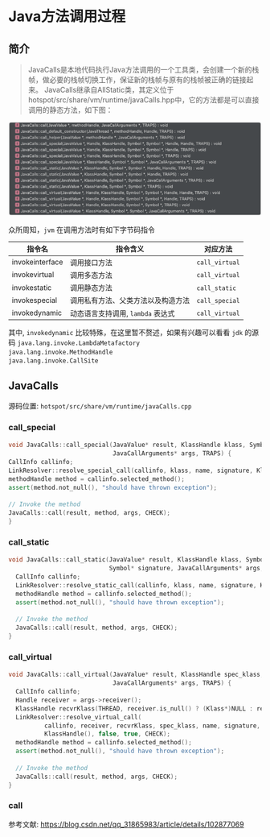 # Java方法调用过程

## 简介
> JavaCalls是本地代码执行Java方法调用的一个工具类，会创建一个新的栈帧，做必要的栈帧切换工作，保证新的栈帧与原有的栈帧被正确的链接起来。
> JavaCalls继承自AllStatic类，其定义位于hotspot/src/share/vm/runtime/javaCalls.hpp中，它的方法都是可以直接调用的静态方法，如下图：</br>

![](imgs/java_calls_1.png)

众所周知，`jvm` 在调用方法时有如下字节码指令

| 指令名             | 指令含义                 | 对应方法           |
|-----------------|----------------------|----------------|
| invokeinterface | 调用接口方法               | `call_virtual` | 
| invokevirtual   | 调用多态方法               | `call_virtual` |
| invokestatic | 调用静态方法               | `call_static`  |
| invokespecial | 调用私有方法、父类方法以及构造方法    | `call_special` |
| invokedynamic | 动态语言支持调用, `lambda` 表达式 | `call_virtual` |

其中, `invokedynamic` 比较特殊，在这里暂不赘述，如果有兴趣可以看看 `jdk` 的源码 
`java.lang.invoke.LambdaMetafactory` </br>
`java.lang.invoke.MethodHandle` </br>
`java.lang.invoke.CallSite`

## JavaCalls
源码位置: `hotspot/src/share/vm/runtime/javaCalls.cpp`
### call_special

```c++
void JavaCalls::call_special(JavaValue* result, KlassHandle klass, Symbol* name, Symbol* signature, 
                             JavaCallArguments* args, TRAPS) {
CallInfo callinfo;
LinkResolver::resolve_special_call(callinfo, klass, name, signature, KlassHandle(), false, CHECK);
methodHandle method = callinfo.selected_method();
assert(method.not_null(), "should have thrown exception");

// Invoke the method
JavaCalls::call(result, method, args, CHECK);
}
```

### call_static
```c++
void JavaCalls::call_static(JavaValue* result, KlassHandle klass, Symbol* name, 
                            Symbol* signature, JavaCallArguments* args, TRAPS) {
  CallInfo callinfo;
  LinkResolver::resolve_static_call(callinfo, klass, name, signature, KlassHandle(), false, true, CHECK);
  methodHandle method = callinfo.selected_method();
  assert(method.not_null(), "should have thrown exception");

  // Invoke the method
  JavaCalls::call(result, method, args, CHECK);
}
```

### call_virtual
```c++
void JavaCalls::call_virtual(JavaValue* result, KlassHandle spec_klass, Symbol* name, Symbol* signature, 
                             JavaCallArguments* args, TRAPS) {
  CallInfo callinfo;
  Handle receiver = args->receiver();
  KlassHandle recvrKlass(THREAD, receiver.is_null() ? (Klass*)NULL : receiver->klass());
  LinkResolver::resolve_virtual_call(
          callinfo, receiver, recvrKlass, spec_klass, name, signature,
          KlassHandle(), false, true, CHECK);
  methodHandle method = callinfo.selected_method();
  assert(method.not_null(), "should have thrown exception");

  // Invoke the method
  JavaCalls::call(result, method, args, CHECK);
}
```

### call



参考文献: https://blog.csdn.net/qq_31865983/article/details/102877069